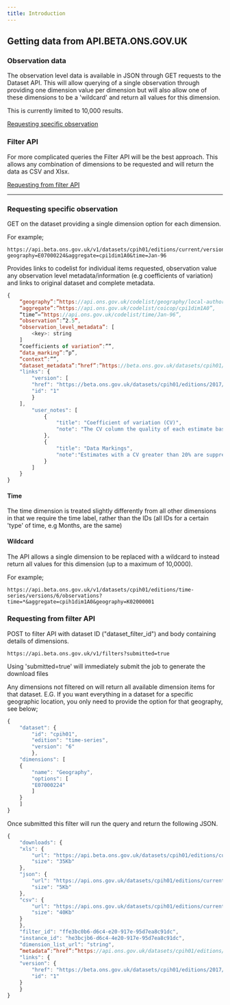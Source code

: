 ```yaml
---
title: Introduction
---
```


## Getting data from API.BETA.ONS.GOV.UK

### Observation data
The observation level data is available in JSON through GET requests to the Dataset API. This will allow querying of a single observation through providing one dimension value per dimension but will also allow one of these dimensions to be a 'wildcard' and return all values for this dimension. 

This is currently limited to 10,000 results.

[Requesting specific observation](#requesting-specific-observation)


### Filter API
For more complicated queries the Filter API will be the best approach. This allows any combination of dimensions to be requested and will return the data as CSV and Xlsx.

[Requesting from filter API](#requesting-from-filter-api)

----------

### Requesting specific observation

GET on the dataset providing a single dimension option for each dimension.

For example;

    https://api.beta.ons.gov.uk/v1/datasets/cpih01/editions/current/versions/1/observation?geography=E07000224&aggregate=cpi1dim1A0&time=Jan-96

Provides links to codelist for individual items requested, observation value any observation level metadata/information (e.g coefficients of variation) and links to original dataset and complete metadata.

```javascript
{
    “geography”:”https://api.ons.gov.uk/codelist/geography/local-authority/E07000224”,
    “aggregate”:”https://api.ons.gov.uk/codelist/coicop/cpi1dim1A0”,
    “time”=”https://api.ons.gov.uk/codelist/time/Jan-96”,
    “observation”:”2.5”,
    “observation_level_metadata”: [
        <key>: string
    ]
    “coefficients of variation”:””,
    “data_marking”:”p”,
    “context”:””,
    “dataset_metadata”:“href”:”https://beta.ons.gov.uk/datasets/cpih01/editions/current/versions/1/”,
    "links": {
        "version": [
        "href": "https://beta.ons.gov.uk/datasets/cpih01/editions/2017/version/1",
        "id": "1"
        }
    ],
        "user_notes": [
            {
                "title": "Coefficient of variation (CV)",
                "note": "The CV column the quality of each estimate based on the coefficient of variation (CV) of that estimate. The CV is the ratio of the standard error of an estimate to the estimate itself and is expressed as a percentage. The smaller the coefficient of variation the greater the accuracy of the estimate. The true value is likely to lie within +/- twice the CV. For example, for an estimate of £200 with a CV of 5%, we would expect the true population average to be within the range £180 to £220."
            },
            {
                "title": "Data Markings",
                "note":"Estimates with a CV greater than 20% are suppressed from publication on quality grounds, along with those for which there is a risk of disclosure of individual employees or employers. This is shown as an 'x' in the data marking column"
            }
        ]
    }
}
```
#### Time
The time dimension is treated slightly differently from all other dimensions in that we require the time label, rather than the IDs (all IDs for a certain 'type' of time, e.g Months, are the same)

#### Wildcard
The API allows a single dimension to be replaced with a wildcard to instead return all values for this dimension (up to a maximum of 10,0000).

For example;

    https://api.beta.ons.gov.uk/v1/datasets/cpih01/editions/time-series/versions/6/observations?time=*&aggregate=cpih1dim1A0&geography=K02000001

### Requesting from filter API

POST to filter API with dataset ID ("dataset_filter_id") and body containing details of dimensions. 

    https://api.beta.ons.gov.uk/v1/filters?submitted=true

Using 'submitted=true' will immediately submit the job to generate the download files

Any dimensions not filtered on will return all available dimension items for that dataset. 
E.G. If you want everything in a dataset for a specific geographic location, you only need to provide the option for that geography, see below;
```javascript
{
    "dataset": {
        "id": "cpih01",
        "edition": "time-series",
        "version": "6"
        },
    "dimensions": [
    {
        "name": "Geography",
        "options": [
        "E07000224"
        ]
    }
    ]
}
```

Once submitted this filter will run the query and return the following JSON.
```javascript
{
    "downloads": {
    "xls": {
        "url": "https://api.beta.ons.gov.uk/datasets/cpih01/editions/current/versions/1/ffe3bc0b6-d6c4-e20-917e-95d7ea8c91dc/downloads/xls",
        "size": "35Kb"
    },
    "json": {
        "url": "https://api.ons.gov.uk/datasets/cpih01/editions/current/versions/1/ffe3bc0b6-d6c4-e20-917e-95d7ea8c91dc/downloads/json",
        "size": "5Kb"
    },
    "csv": {
        "url": "https://api.ons.gov.uk/datasets/cpih01/editions/current/versions/1/ffe3bc0b6-d6c4-e20-917e-95d7ea8c91dc/downloads/csv",
        "size": "40Kb"
    }
    },
    "filter_id": "ffe3bc0b6-d6c4-e20-917e-95d7ea8c91dc",
    "instance_id": "he3bcjb6-d6c4-4e20-917e-95d7ea8c91dc",
    "dimension_list_url": "string",
    “metadata”:“href”:”https://api.ons.gov.uk/datasets/cpih01/editions/current/versions/1/metadata”,
    "links": {
    "version": {
        "href": "https://beta.ons.gov.uk/datasets/cpih01/editions/2017/version/1",
        "id": "1"
    }
    }
}
```